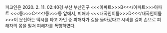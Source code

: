 피고인은 2020. 2. 11. 02:40경 부산 부산진구 <<<아파트>>>B<<</아파트>>>아파트 <<<동>>>C<<</동>>>동 앞에서, 피해자 <<<내국인이름>>>D<<</내국인이름>>>이 운전하는 택시를 타고 가던 중 피해자가 길을 돌아갔다고 시비를 걸며 손으로 피해자의 몸을 밀쳐 피해자를 폭행하였다.
